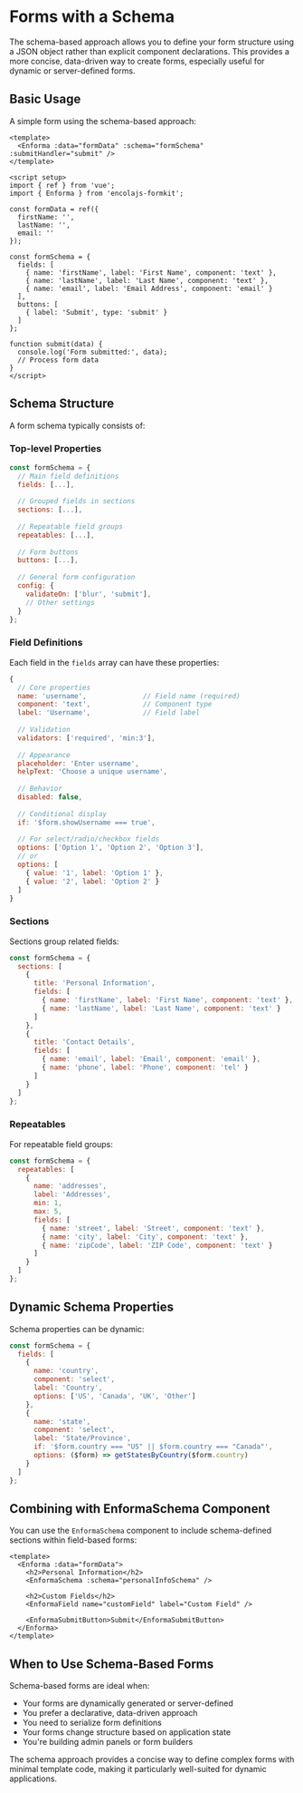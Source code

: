# Forms with a Schema

The schema-based approach allows you to define your form structure using a JSON object rather than explicit component declarations. This provides a more concise, data-driven way to create forms, especially useful for dynamic or server-defined forms.

## Basic Usage

A simple form using the schema-based approach:

```vue
<template>
  <Enforma :data="formData" :schema="formSchema" :submitHandler="submit" />
</template>

<script setup>
import { ref } from 'vue';
import { Enforma } from 'encolajs-formkit';

const formData = ref({
  firstName: '',
  lastName: '',
  email: ''
});

const formSchema = {
  fields: [
    { name: 'firstName', label: 'First Name', component: 'text' },
    { name: 'lastName', label: 'Last Name', component: 'text' },
    { name: 'email', label: 'Email Address', component: 'email' }
  ],
  buttons: [
    { label: 'Submit', type: 'submit' }
  ]
};

function submit(data) {
  console.log('Form submitted:', data);
  // Process form data
}
</script>
```

## Schema Structure

A form schema typically consists of:

### Top-level Properties

```js
const formSchema = {
  // Main field definitions
  fields: [...],
  
  // Grouped fields in sections
  sections: [...],
  
  // Repeatable field groups
  repeatables: [...],
  
  // Form buttons
  buttons: [...],
  
  // General form configuration
  config: {
    validateOn: ['blur', 'submit'],
    // Other settings
  }
};
```

### Field Definitions

Each field in the `fields` array can have these properties:

```js
{
  // Core properties
  name: 'username',              // Field name (required)
  component: 'text',             // Component type
  label: 'Username',             // Field label
  
  // Validation
  validators: ['required', 'min:3'],
  
  // Appearance
  placeholder: 'Enter username',
  helpText: 'Choose a unique username',
  
  // Behavior
  disabled: false,
  
  // Conditional display
  if: '$form.showUsername === true',
  
  // For select/radio/checkbox fields
  options: ['Option 1', 'Option 2', 'Option 3'],
  // or
  options: [
    { value: '1', label: 'Option 1' },
    { value: '2', label: 'Option 2' }
  ]
}
```

### Sections

Sections group related fields:

```js
const formSchema = {
  sections: [
    {
      title: 'Personal Information',
      fields: [
        { name: 'firstName', label: 'First Name', component: 'text' },
        { name: 'lastName', label: 'Last Name', component: 'text' }
      ]
    },
    {
      title: 'Contact Details',
      fields: [
        { name: 'email', label: 'Email', component: 'email' },
        { name: 'phone', label: 'Phone', component: 'tel' }
      ]
    }
  ]
};
```

### Repeatables

For repeatable field groups:

```js
const formSchema = {
  repeatables: [
    {
      name: 'addresses',
      label: 'Addresses',
      min: 1,
      max: 5,
      fields: [
        { name: 'street', label: 'Street', component: 'text' },
        { name: 'city', label: 'City', component: 'text' },
        { name: 'zipCode', label: 'ZIP Code', component: 'text' }
      ]
    }
  ]
};
```

## Dynamic Schema Properties

Schema properties can be dynamic:

```js
const formSchema = {
  fields: [
    {
      name: 'country',
      component: 'select',
      label: 'Country',
      options: ['US', 'Canada', 'UK', 'Other']
    },
    {
      name: 'state',
      component: 'select',
      label: 'State/Province',
      if: '$form.country === "US" || $form.country === "Canada"',
      options: ($form) => getStatesByCountry($form.country)
    }
  ]
};
```

## Combining with EnformaSchema Component

You can use the `EnformaSchema` component to include schema-defined sections within field-based forms:

```vue
<template>
  <Enforma :data="formData">
    <h2>Personal Information</h2>
    <EnformaSchema :schema="personalInfoSchema" />
    
    <h2>Custom Fields</h2>
    <EnformaField name="customField" label="Custom Field" />
    
    <EnformaSubmitButton>Submit</EnformaSubmitButton>
  </Enforma>
</template>
```

## When to Use Schema-Based Forms

Schema-based forms are ideal when:

- Your forms are dynamically generated or server-defined
- You prefer a declarative, data-driven approach
- You need to serialize form definitions
- Your forms change structure based on application state
- You're building admin panels or form builders

The schema approach provides a concise way to define complex forms with minimal template code, making it particularly well-suited for dynamic applications.